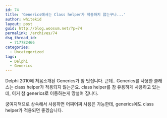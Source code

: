 ```yaml
---
id: 74
title: 'Generics에서는 Class helper가 작동하지 않는구나...'
author: whitekid
layout: post
guid: http://blog.woosum.net/?p=74
permalink: /archives/74
dsq_thread_id:
  - 717782466
categories:
  - Uncategorized
tags:
  - Delphi
  - Generics
---
```

Delphi 2010에 처음소개된 Generics가 참 멋집니다. 근데.. Generics를 사용한 클래스는 class helper가 적용되지 않는군요. class helper를 참 유용하게 사용하고 있는데, 이거 참 generics로 이동하는게 망설여 집니다.

궁여지책으로 상속해서 사용하면 어찌어찌 사용은 가능한데, generics에도 class helper가 적용되면 좋겠습니다.